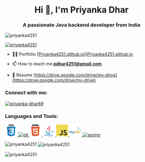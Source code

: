 <h1 align="center">Hi 👋, I'm Priyanka Dhar</h1>
<h3 align="center">A passionate Java backend developer from India</h3>

<p align="left"> <img src="https://komarev.com/ghpvc/?username=priyanka4251&label=Profile%20views&color=0e75b6&style=flat" alt="priyanka4251" /> </p>

<p align="left"> <a href="https://github.com/ryo-ma/github-profile-trophy"><img src="https://github-profile-trophy.vercel.app/?username=priyanka4251" alt="priyanka4251" /></a> </p>

- 👨‍💻 Portfolio [[Priyanka4251.github.io](https://polite-ganache-43ac2f.netlify.app/)]([Priyanka4251.github.io](https://polite-ganache-43ac2f.netlify.app/])

- 📫 How to reach me **pdhar4251@gmail.com**

- 📄 Resume [https://drive.google.com/drive/my-drive](https://drive.google.com/drive/my-drive)

<h3 align="left">Connect with me:</h3>
<p align="left">
<a href="https://linkedin.com/in/priyanka-dhar89" target="blank"><img align="center" src="https://raw.githubusercontent.com/rahuldkjain/github-profile-readme-generator/master/src/images/icons/Social/linked-in-alt.svg" alt="priyanka-dhar89" height="30" width="40" /></a>
</p>

<h3 align="left">Languages and Tools:</h3>
<p align="left"> <a href="https://www.w3schools.com/css/" target="_blank" rel="noreferrer"> <img src="https://raw.githubusercontent.com/devicons/devicon/master/icons/css3/css3-original-wordmark.svg" alt="css3" width="40" height="40"/> </a> <a href="https://git-scm.com/" target="_blank" rel="noreferrer"> <img src="https://www.vectorlogo.zone/logos/git-scm/git-scm-icon.svg" alt="git" width="40" height="40"/> </a> <a href="https://www.w3.org/html/" target="_blank" rel="noreferrer"> <img src="https://raw.githubusercontent.com/devicons/devicon/master/icons/html5/html5-original-wordmark.svg" alt="html5" width="40" height="40"/> </a> <a href="https://www.java.com" target="_blank" rel="noreferrer"> <img src="https://raw.githubusercontent.com/devicons/devicon/master/icons/java/java-original.svg" alt="java" width="40" height="40"/> </a> <a href="https://developer.mozilla.org/en-US/docs/Web/JavaScript" target="_blank" rel="noreferrer"> <img src="https://raw.githubusercontent.com/devicons/devicon/master/icons/javascript/javascript-original.svg" alt="javascript" width="40" height="40"/> </a> <a href="https://www.mysql.com/" target="_blank" rel="noreferrer"> <img src="https://raw.githubusercontent.com/devicons/devicon/master/icons/mysql/mysql-original-wordmark.svg" alt="mysql" width="40" height="40"/> </a> <a href="https://spring.io/" target="_blank" rel="noreferrer"> <img src="https://www.vectorlogo.zone/logos/springio/springio-icon.svg" alt="spring" width="40" height="40"/> </a> </p>

<p><img align="left" src="https://github-readme-stats.vercel.app/api/top-langs?username=priyanka4251&show_icons=true&locale=en&layout=compact" alt="priyanka4251" /></p>

<p>&nbsp;<img align="center" src="https://github-readme-stats.vercel.app/api?username=priyanka4251&show_icons=true&locale=en" alt="priyanka4251" /></p>

<p><img align="center" src="https://github-readme-streak-stats.herokuapp.com/?user=priyanka4251&" alt="priyanka4251" /></p>
